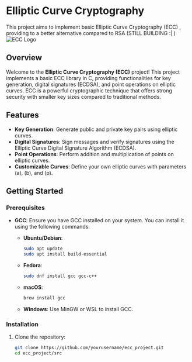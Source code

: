 # Elliptic Curve Cryptography
This project aims to implement basic Elliptic Curve Cryptography (ECC) , providing to a better alternative compared to RSA (STILL BUILDING :| )
![ECC Logo](https://upload.wikimedia.org/wikipedia/commons/thumb/3/3e/Elliptic_curve.svg/1200px-Elliptic_curve.svg.png)

## Overview

Welcome to the **Elliptic Curve Cryptography (ECC)** project! This project implements a basic ECC library in C, providing functionalities for key generation, digital signatures (ECDSA), and point operations on elliptic curves. ECC is a powerful cryptographic technique that offers strong security with smaller key sizes compared to traditional methods.

## Features

- **Key Generation**: Generate public and private key pairs using elliptic curves.
- **Digital Signatures**: Sign messages and verify signatures using the Elliptic Curve Digital Signature Algorithm (ECDSA).
- **Point Operations**: Perform addition and multiplication of points on elliptic curves.
- **Customizable Curves**: Define your own elliptic curves with parameters \(a\), \(b\), and \(p\).

## Getting Started

### Prerequisites

- **GCC**: Ensure you have GCC installed on your system. You can install it using the following commands:

  - **Ubuntu/Debian**:
    ```bash
    sudo apt update
    sudo apt install build-essential
    ```

  - **Fedora**:
    ```bash
    sudo dnf install gcc gcc-c++
    ```

  - **macOS**:
    ```bash
    brew install gcc
    ```

  - **Windows**: Use MinGW or WSL to install GCC.

### Installation

1. Clone the repository:
   ```bash
   git clone https://github.com/yourusername/ecc_project.git
   cd ecc_project/src






 
